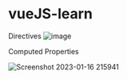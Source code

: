 # vueJS-learn

Directives
![image](https://user-images.githubusercontent.com/56559378/212476914-324ec7cc-2913-457c-a8e0-690833e68922.png)

Computed Properties

![Screenshot 2023-01-16 215941](https://user-images.githubusercontent.com/56559378/212726233-88e89a82-18a5-4ac5-b5cb-93588bc56430.png)
